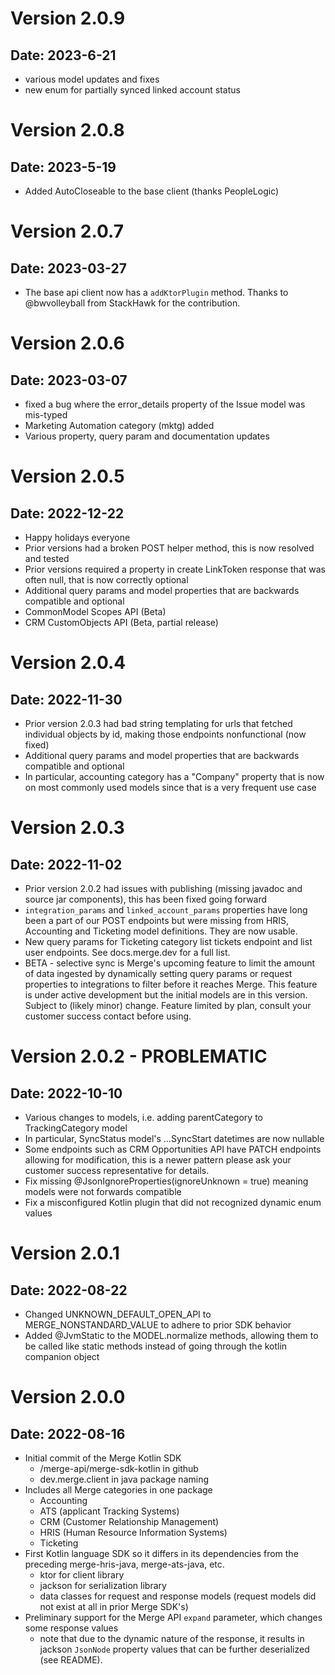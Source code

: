 # Version 2.0.9

## Date: 2023-6-21

- various model updates and fixes
- new enum for partially synced linked account status

# Version 2.0.8 

## Date: 2023-5-19

- Added AutoCloseable to the base client (thanks PeopleLogic)

# Version 2.0.7

## Date: 2023-03-27

- The base api client now has a `addKtorPlugin` method. Thanks to @bwvolleyball from StackHawk for the contribution.

# Version 2.0.6

## Date: 2023-03-07

- fixed a bug where the error_details property of the Issue model was mis-typed
- Marketing Automation category (mktg) added
- Various property, query param and documentation updates

# Version 2.0.5

## Date: 2022-12-22

- Happy holidays everyone
- Prior versions had a broken POST helper method, this is now resolved and tested
- Prior versions required a property in create LinkToken response that was often null, that is now correctly optional
- Additional query params and model properties that are backwards compatible and optional
- CommonModel Scopes API (Beta)
- CRM CustomObjects API (Beta, partial release)

# Version 2.0.4

## Date: 2022-11-30

- Prior version 2.0.3 had bad string templating for urls that fetched individual objects by id, making those endpoints nonfunctional (now fixed)
- Additional query params and model properties that are backwards compatible and optional
- In particular, accounting category has a "Company" property that is now on most commonly used models since that is a very frequent use case

# Version 2.0.3

## Date: 2022-11-02

- Prior version 2.0.2 had issues with publishing (missing javadoc and source jar components), this has been fixed going forward
- `integration_params` and `linked_account_params` properties have long been a part of our POST endpoints but were missing from HRIS, Accounting and Ticketing model definitions. They are now usable.
- New query params for Ticketing category list tickets endpoint and list user endpoints. See docs.merge.dev for a full list.
- BETA - selective sync is Merge's upcoming feature to limit the amount of data ingested by dynamically setting query params or request properties to integrations to filter before it reaches Merge. This feature is under active development but the initial models are in this version. Subject to (likely minor) change. Feature limited by plan, consult your customer success contact before using.

# Version 2.0.2 - PROBLEMATIC

## Date: 2022-10-10

- Various changes to models, i.e. adding parentCategory to TrackingCategory model
- In particular, SyncStatus model's ...SyncStart datetimes are now nullable
- Some endpoints such as CRM Opportunities API have PATCH endpoints allowing for modification, this is a newer pattern please ask your customer success representative for details.
- Fix missing @JsonIgnoreProperties(ignoreUnknown = true) meaning models were not forwards compatible
- Fix a misconfigured Kotlin plugin that did not recognized dynamic enum values

# Version 2.0.1

## Date: 2022-08-22

- Changed UNKNOWN_DEFAULT_OPEN_API to MERGE_NONSTANDARD_VALUE to adhere to prior SDK behavior
- Added @JvmStatic to the MODEL.normalize methods, allowing them to be called like static methods instead of going through the kotlin companion object

# Version 2.0.0

## Date: 2022-08-16

- Initial commit of the Merge Kotlin SDK 
  - /merge-api/merge-sdk-kotlin in github
  - dev.merge.client in java package naming
- Includes all Merge categories in one package
  - Accounting
  - ATS (applicant Tracking Systems)
  - CRM (Customer Relationship Management)
  - HRIS (Human Resource Information Systems)
  - Ticketing
- First Kotlin language SDK so it differs in its dependencies from the preceding merge-hris-java, merge-ats-java, etc.
  - ktor for client library
  - jackson for serialization library
  - data classes for request and response models (request models did not exist at all in prior Merge SDK's)
- Preliminary support for the Merge API `expand` parameter, which changes some response values
  - note that due to the dynamic nature of the response, it results in jackson `JsonNode` property values that can be further deserialized (see README). 

